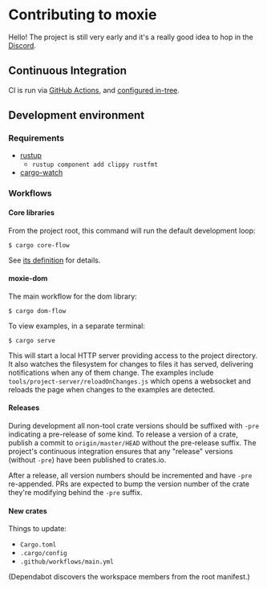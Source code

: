 # Contributing to moxie

Hello! The project is still very early and it's a really good idea to hop in the
[Discord](https://discord.gg/vTAzk3d).

## Continuous Integration

CI is run via [GitHub Actions](https://github.com/anp/moxie/actions), and
[configured in-tree](.github/workflows/main.yml).

## Development environment

### Requirements

* [rustup](https://rustup.rs)
  * `rustup component add clippy rustfmt`
* [cargo-watch](https://crates.io/crates/cargo-watch)

### Workflows

#### Core libraries

From the project root, this command will run the default development loop:

```shell
$ cargo core-flow
```

See [its definition](./.cargo/config) for details.

#### moxie-dom

The main workflow for the dom library:

```shell
$ cargo dom-flow
```

To view examples, in a separate terminal:

```shell
$ cargo serve
```

This will start a local HTTP server providing access to the project directory. It also watches the
filesystem for changes to files it has served, delivering notifications when any of them
change. The examples include `tools/project-server/reloadOnChanges.js` which opens a websocket and
reloads the page when changes to the examples are detected.

#### Releases

During development all non-tool crate versions should be suffixed with `-pre` indicating a
pre-release of some kind. To release a version of a crate, publish a commit to `origin/master/HEAD`
without the pre-release suffix. The project's continuous integration ensures that any "release"
versions (without `-pre`) have been published to crates.io.

After a release, all version numbers should be incremented and have `-pre` re-appended. PRs are
expected to bump the version number of the crate they're modifying behind the `-pre` suffix.

#### New crates

Things to update:

* `Cargo.toml`
* `.cargo/config`
* `.github/workflows/main.yml`

(Dependabot discovers the workspace members from the root manifest.)
